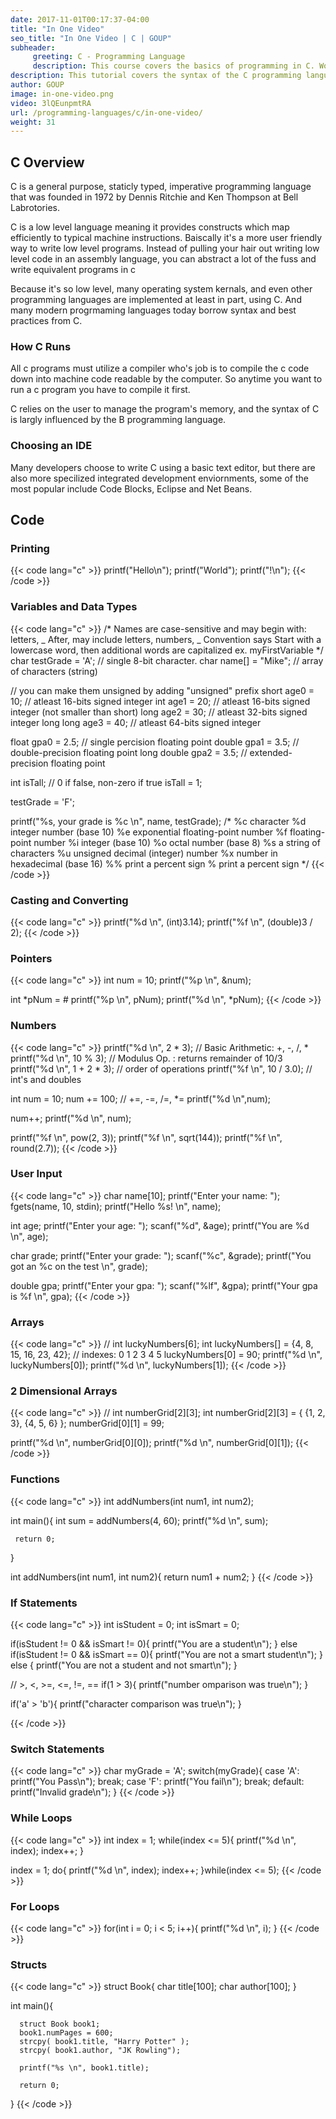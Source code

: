 ```yaml
---
date: 2017-11-01T00:17:37-04:00
title: "In One Video"
seo_title: "In One Video | C | GOUP"
subheader:
     greeting: C - Programming Language
     description: This course covers the basics of programming in C. Work your way through the videos/articles and I'll teach you everything you need to know to start your programming journey!
description: This tutorial covers the syntax of the C programming language in one video.
author: GOUP
image: in-one-video.png
video: 3lQEunpmtRA
url: /programming-languages/c/in-one-video/
weight: 31
---
```


## C Overview

C is a general purpose, staticly typed, imperative programming language
that was founded in 1972 by Dennis Ritchie and Ken Thompson at Bell Labrotories.

C is a low level language meaning it provides constructs which map efficiently to
typical machine instructions. Baiscally it's a more user friendly way to write
low level programs. Instead of pulling your hair out writing low level code in an
assembly language, you can abstract a lot of the fuss and write equivalent programs
in c

Because it's so low level, many operating system kernals, and even other programming
languages are implemented at least in part, using C. And many modern progrmaming
languages today borrow syntax and best practices from C.

### How C Runs

All c programs must utilize a compiler who's job is to compile the c code down
into machine code readable by the computer. So anytime you want to run a c program
you have to compile it first.

C relies on the  user to manage the program's memory, and the
syntax of C is largly influenced by the B programming language.

### Choosing an IDE

Many developers choose to write C using a basic text editor, but there are also
more specilized integrated development enviornments, some of the most popular
include Code Blocks, Eclipse and Net Beans.

## Code

### Printing
{{< code lang="c" >}}
printf("Hello\n");
printf("World");
printf("!\n");
{{< /code >}}

### Variables and Data Types
{{< code lang="c" >}}
/*
Names are case-sensitive and may begin with:
     letters, _
After, may include
     letters, numbers, _
Convention says
     Start with a lowercase word, then additional words are capitalized
     ex. myFirstVariable
*/
char testGrade = 'A';    // single 8-bit character.
char name[] = "Mike";    // array of characters (string)

// you can make them unsigned by adding "unsigned" prefix
short age0 = 10;         // atleast 16-bits signed integer
int age1 = 20;           // atleast 16-bits signed integer (not smaller than short)
long age2 = 30;          // atleast 32-bits signed integer
long long age3 = 40;     // atleast 64-bits signed integer

float gpa0 = 2.5;       // single percision floating point
double gpa1 = 3.5;       // double-precision floating point
long double gpa2 = 3.5;  // extended-precision floating point

int isTall;             // 0 if false, non-zero if true
isTall = 1;

testGrade = 'F';

printf("%s, your grade is %c \n", name, testGrade);
/*
%c	character
%d	integer number (base 10)
%e	exponential floating-point number
%f	floating-point number
%i	integer (base 10)
%o	octal number (base 8)
%s	a string of characters
%u	unsigned decimal (integer) number
%x	number in hexadecimal (base 16)
%%	print a percent sign
\%	print a percent sign
*/
{{< /code >}}

### Casting and Converting
{{< code lang="c" >}}
printf("%d \n", (int)3.14);
printf("%f \n", (double)3 / 2);
{{< /code >}}

### Pointers
{{< code lang="c" >}}
int num = 10;
printf("%p \n", &num);

int *pNum = &num;
printf("%p \n", pNum);
printf("%d \n", *pNum);
{{< /code >}}

### Numbers
{{< code lang="c" >}}
printf("%d \n", 2 * 3);       // Basic Arithmetic: +, -, /, *
printf("%d \n", 10 % 3);      // Modulus Op. : returns remainder of 10/3
printf("%d \n", 1 + 2 * 3);   // order of operations
printf("%f \n", 10 / 3.0);    // int's and doubles


int num = 10;
num += 100;                   // +=, -=, /=, *=
printf("%d \n",num);

num++;
printf("%d \n", num);

printf("%f \n", pow(2, 3));
printf("%f \n", sqrt(144));
printf("%f \n", round(2.7));
{{< /code >}}

### User Input
{{< code lang="c" >}}
char name[10];
printf("Enter your name: ");
fgets(name, 10, stdin);
printf("Hello %s! \n", name);

int age;
printf("Enter your age: ");
scanf("%d", &age);
printf("You are %d \n", age);

char grade;
printf("Enter your grade: ");
scanf("%c", &grade);
printf("You got an %c on the test \n", grade);

double gpa;
printf("Enter your gpa: ");
scanf("%lf", &gpa);
printf("Your gpa is %f \n", gpa);
{{< /code >}}

### Arrays
{{< code lang="c" >}}
// int luckyNumbers[6];
int luckyNumbers[] = {4, 8, 15, 16, 23, 42};
//        indexes:    0  1  2   3   4   5
luckyNumbers[0] = 90;
printf("%d \n", luckyNumbers[0]);
printf("%d \n", luckyNumbers[1]);
{{< /code >}}

### 2 Dimensional Arrays
{{< code lang="c" >}}
// int  numberGrid[2][3];
int numberGrid[2][3] = { {1, 2, 3}, {4, 5, 6} };
numberGrid[0][1] = 99;

printf("%d \n", numberGrid[0][0]);
printf("%d \n", numberGrid[0][1]);
{{< /code >}}

### Functions
{{< code lang="c" >}}
int addNumbers(int num1, int num2);

int main(){
     int sum = addNumbers(4, 60);
     printf("%d \n", sum);

     return 0;
}

int addNumbers(int num1, int num2){
     return num1 + num2;
}
{{< /code >}}

### If Statements
{{< code lang="c" >}}
int isStudent = 0;
int isSmart = 0;

if(isStudent != 0 && isSmart != 0){
     printf("You are a student\n");
} else if(isStudent != 0 && isSmart == 0){
     printf("You are not a smart student\n");
} else {
     printf("You are not a student and not smart\n");
}

// >, <, >=, <=, !=, ==
if(1 > 3){
     printf("number omparison was true\n");
}

if('a' > 'b'){
     printf("character comparison was true\n");
}

{{< /code >}}

### Switch Statements
{{< code lang="c" >}}
char myGrade = 'A';
switch(myGrade){
     case 'A':
          printf("You Pass\n");
          break;
     case 'F':
          printf("You fail\n");
          break;
     default:
          printf("Invalid grade\n");
}
{{< /code >}}

### While Loops
{{< code lang="c" >}}
int index = 1;
while(index <= 5){
     printf("%d \n", index);
     index++;
}

index = 1;
do{
     printf("%d \n", index);
     index++;
}while(index <= 5);
{{< /code >}}

### For Loops
{{< code lang="c" >}}
for(int i = 0; i < 5; i++){
     printf("%d \n", i);
}
{{< /code >}}

### Structs
{{< code lang="c" >}}
struct Book{
     char title[100];
     char author[100];
}

int main(){

      struct Book book1;
      book1.numPages = 600;
      strcpy( book1.title, "Harry Potter" );
      strcpy( book1.author, "JK Rowling");

      printf("%s \n", book1.title);

      return 0;
}
{{< /code >}}